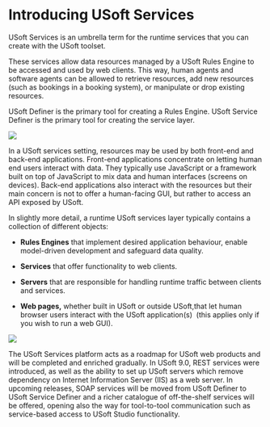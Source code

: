 # Introducing USoft Services

USoft Services is an umbrella term for the runtime services that you can create with the USoft toolset.

These services allow data resources managed by a USoft Rules Engine to be accessed and used by web clients. This way, human agents and software agents can be allowed to retrieve resources, add new resources (such as bookings in a booking system), or manipulate or drop existing resources.

USoft Definer is the primary tool for creating a Rules Engine. USoft Service Definer is the primary tool for creating the service layer.

![](/api/Services/Introducing%20USoft%20Services/assets/10a22569-f827-4528-b848-de98a7fddfb5.png)

In a USoft services setting, resources may be used by both front-end and back-end applications. Front-end applications concentrate on letting human end users interact with data. They typically use JavaScript or a framework built on top of JavaScript to mix data and human interfaces (screens on devices). Back-end applications also interact with the resources but their main concern is not to offer a human-facing GUI, but rather to access an API exposed by USoft.

In slightly more detail, a runtime USoft services layer typically contains a collection of different objects:

- **Rules Engines** that implement desired application behaviour, enable model-driven development and safeguard data quality.

- **Services** that offer functionality to web clients.
- **Servers** that are responsible for handling runtime traffic between clients and services.
- **Web pages,** whether built in USoft or outside USoft,that let human browser users interact with the USoft application(s)  (this applies only if you wish to run a web GUI).

![](/api/Services/Introducing%20USoft%20Services/assets/2b005234-1405-4aaf-92e4-ed069e0a70aa.png)

The USoft Services platform acts as a roadmap for USoft web products and will be completed and enriched gradually. In USoft 9.0, REST services were introduced, as well as the ability to set up USoft servers which remove dependency on Internet Information Server (IIS) as a web server. In upcoming releases, SOAP services will be moved from USoft Definer to USoft Service Definer and a richer catalogue of off-the-shelf services will be offered, opening also the way for tool-to-tool communication such as service-based access to USoft Studio functionality.